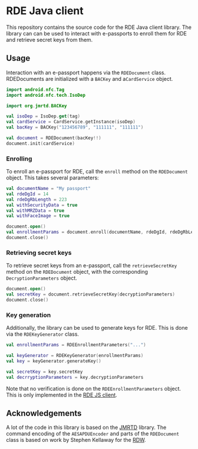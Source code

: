 # RDE Java client
This repository contains the source code for the RDE Java client library. 
The library can can be used to interact with e-passports to enroll them for RDE and retrieve secret keys from them.

## Usage
Interaction with an e-passport happens via the `RDEDocument` class.
RDEDocuments are initialized with a `BACKey` and a`CardService` object.

```kotlin
import android.nfc.Tag
import android.nfc.tech.IsoDep

import org.jmrtd.BACKey

val isoDep = IsoDep.get(tag)
val cardService = CardService.getInstance(isoDep)
val bacKey = BACKey("123456789", "111111", "111111")

val document = RDEDocument(bacKey!!)
document.init(cardService)
```

### Enrolling
To enroll an e-passport for RDE, call the `enroll` method on the `RDEDocument` object.
This takes several parameters:

```kotlin
val documentName = "My passport"
val rdeDgId = 14
val rdeDgRbLength = 223
val withSecurityData = true
val withMRZData = true
val withFaceImage = true

document.open()
val enrollmentParams = document.enroll(documentName, rdeDgId, rdeDgRbLength, withSecurityData, withMRZData, withFaceImage)
document.close()
```

### Retrieving secret keys
To retrieve secret keys from an e-passport, call the `retrieveSecretKey` method on the `RDEDocument` object, with the corresponding `DecryptionParameters` object.

```kotlin
document.open()
val secretKey = document.retrieveSecretKey(decryptionParameters)
document.close()
```

### Key generation
Additionally, the library can be used to generate keys for RDE. This is done via the `RDEKeyGenerator` class.

```kotlin
val enrollmentParams = RDEEnrollmentParameters("...")

val keyGenerator = RDEKeyGenerator(enrollmentParams)
val key = keyGenerator.generateKey()

val secretKey = key.secretKey
val decrryptionParameters = key.decryptionParameters
```

Note that no verification is done on the `RDEEnrollmentParameters` object.
This is only implemented in the [RDE JS client](https://github.com/JobDoesburg/rde-js-client).

## Acknowledgements
A lot of the code in this library is based on the [JMRTD](https://jmrtd.org) library.
The command encoding of the `AESAPDUEncoder` and parts of the `RDEDocument` class is based on work by Stephen Kellaway for the [RDW](https://www.rdw.nl/).
